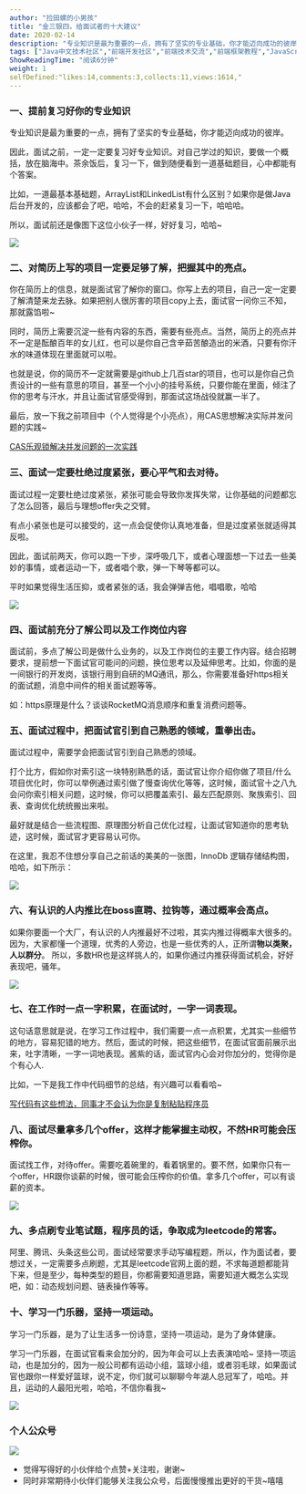 ```yaml
---
author: "捡田螺的小男孩"
title: "金三银四，给面试者的十大建议"
date: 2020-02-14
description: "专业知识是最为重要的一点，拥有了坚实的专业基础，你才能迈向成功的彼岸。 因此，面试之前，一定一定要复习好专业知识。对自己学过的知识，要做一个概括，放在脑海中。茶余饭后，复习一下，做到随便看到一道基础题目，心中都能有个答案。 比如，一道最基本基础题，ArrayList和Linke…"
tags: ["Java中文技术社区","前端开发社区","前端技术交流","前端框架教程","JavaScript 学习资源","CSS 技巧与最佳实践","HTML5 最新动态","前端工程师职业发展","开源前端项目","前端技术趋势"]
ShowReadingTime: "阅读6分钟"
weight: 1
selfDefined:"likes:14,comments:3,collects:11,views:1614,"
---
```

### 一、提前复习好你的专业知识

专业知识是最为重要的一点，拥有了坚实的专业基础，你才能迈向成功的彼岸。

因此，面试之前，一定一定要复习好专业知识。对自己学过的知识，要做一个概括，放在脑海中。茶余饭后，复习一下，做到随便看到一道基础题目，心中都能有个答案。

比如，一道最基本基础题，ArrayList和LinkedList有什么区别？如果你是做Java后台开发的，应该都会了吧，哈哈，不会的赶紧复习一下，哈哈哈。

所以，面试前还是像图下这位小伙子一样，好好复习，哈哈~

![](/images/jueJin/17043f9e65f6c1a.png)

### 二、对简历上写的项目一定要足够了解，把握其中的亮点。

你在简历上的信息，就是面试官了解你的窗口。你写上去的项目，自己一定一定要了解清楚来龙去脉。如果把别人很厉害的项目copy上去，面试官一问你三不知，那就露馅啦~

同时，简历上需要沉淀一些有内容的东西，需要有些亮点。当然，简历上的亮点并不一定是酝酿百年的女儿红，也可以是你自己含辛茹苦酿造出的米酒，只要有你汗水的味道体现在里面就可以啦。

也就是说，你的简历不一定就需要是github上几百star的项目，也可以是你自己负责设计的一些有意思的项目，甚至一个小小的挂号系统，只要你能在里面，倾注了你的思考与汗水，并且让面试官感受得到，那面试这场战役就赢一半了。

最后，放一下我之前项目中（个人觉得是个小亮点），用CAS思想解决实际并发问题的实践~

[CAS乐观锁解决并发问题的一次实践](https://juejin.cn/post/6844903869340712967 "https://juejin.cn/post/6844903869340712967")

### 三、面试一定要杜绝过度紧张，要心平气和去对待。

面试过程一定要杜绝过度紧张，紧张可能会导致你发挥失常，让你基础的问题都忘了怎么回答，最后与理想offer失之交臂。

有点小紧张也是可以接受的，这一点会促使你认真地准备，但是过度紧张就适得其反啦。

因此，面试前两天，你可以跑一下步，深呼吸几下，或者心理面想一下过去一些美妙的事情，或者运动一下，或者唱个歌，弹一下琴等都可以。

平时如果觉得生活压抑，或者紧张的话，我会弹弹吉他，唱唱歌，哈哈

![](/images/jueJin/17043f1531a9fc6.png)

### 四、面试前充分了解公司以及工作岗位内容

面试前，多点了解公司是做什么业务的，以及工作岗位的主要工作内容。结合招聘要求，提前想一下面试官可能问的问题，换位思考以及延伸思考。比如，你面的是一间银行的开发岗，该银行用到自研的MQ通讯，那么，你需要准备好https相关的面试题，消息中间件的相关面试题等等。

如：https原理是什么？谈谈RocketMQ消息顺序和重复消费问题等。

### 五、面试过程中，把面试官引到自己熟悉的领域，重拳出击。

面试过程中，需要学会把面试官引到自己熟悉的领域。

打个比方，假如你对索引这一块特别熟悉的话，面试官让你介绍你做了项目/什么项目优化时，你可以举例通过索引做了慢查询优化等等，这时候，面试官十之八九会问你索引相关问题，这时候，你可以把覆盖索引、最左匹配原则、聚族索引、回表、查询优化统统搬出来啦。

最好就是结合一些流程图、原理图分析自己优化过程，让面试官知道你的思考轨迹，这时候，面试官才更容易认可你。

在这里，我忍不住想分享自己之前话的美美的一张图，InnoDb 逻辑存储结构图，哈哈，如下所示：

![](/images/jueJin/17043eabf1e6597.png)

### 六、有认识的人内推比在boss直聘、拉钩等，通过概率会高点。

如果你要面一个大厂，有认识的人内推最好不过啦，其实内推过得概率大很多的。因为，大家都懂一个道理，优秀的人旁边，也是一些优秀的人，正所谓**物以类聚，人以群分**。 所以，多数HR也是这样挑人的，如果你通过内推获得面试机会，好好表现吧，骚年。

![](/images/jueJin/1704426243d9ab0.png)

### 七、在工作时一点一字积累，在面试时，一字一词表现。

这句话意思就是说，在学习工作过程中，我们需要一点一点积累，尤其实一些细节的地方，容易犯错的地方。然后，面试的时候，把这些细节，在面试官面前展示出来，吐字清晰，一字一词地表现。酱紫的话，面试官内心会对你加分的，觉得你是个有心人.

比如，一下是我工作中代码细节的总结，有兴趣可以看看哈~

[写代码有这些想法，同事才不会认为你是复制粘贴程序员](https://juejin.cn/post/6844904033572896775 "https://juejin.cn/post/6844904033572896775")

### 八、面试尽量拿多几个offer，这样才能掌握主动权，不然HR可能会压榨你。

面试找工作，对待offer。需要吃着碗里的，看着锅里的。要不然，如果你只有一个offer，HR跟你谈薪的时候，很可能会压榨你的价值。拿多几个offer，可以有谈薪的资本。

![](/images/jueJin/1704423b8e7982a.png)

### 九、多点刷专业笔试题，程序员的话，争取成为leetcode的常客。

阿里、腾讯、头条这些公司，面试经常要求手动写编程题，所以，作为面试者，要想过关，一定需要多点刷题，尤其是leetcode官网上面的题，不求每道题都能背下来，但是至少，每种类型的题目，你都需要知道思路，需要知道大概怎么实现吧，如：动态规划问题、链表操作等等。

### 十、学习一门乐器，坚持一项运动。

学习一门乐器，是为了让生活多一份诗意，坚持一项运动，是为了身体健康。

学习一门乐器，在面试官看来会加分的，因为年会可以上去表演哈哈~ 坚持一项运动，也是加分的，因为一般公司都有运动小组，篮球小组，或者羽毛球，如果面试官也跟你一样爱好篮球，说不定，你们就可以聊聊今年湖人总冠军了，哈哈。并且，运动的人最阳光啦，哈哈，不信你看我~

![](/images/jueJin/170440b9ea8d634.png)

### 个人公众号

![](/images/jueJin/16c381c89b127bb.png)

*   觉得写得好的小伙伴给个点赞+关注啦，谢谢~
*   同时非常期待小伙伴们能够关注我公众号，后面慢慢推出更好的干货~嘻嘻